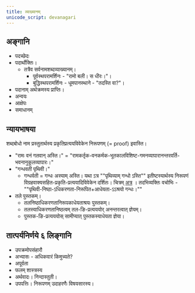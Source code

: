 ```yaml
---
title: व्याख्यानम्
unicode_script: devanagari
---
```


## अङ्गानि
- पदच्छेदः
- पदार्थोक्तिः।
  - तत्रैव सर्वनामशब्दव्याख्यानम्।
    - पूर्वस्थपरामर्शिनः - "रामो बली। स धीरः।"। 
    - बुद्धिस्थपरामर्शिनः - धूमपानस्थाने - "तदस्ति वा?"।
- पदानाम् अर्थक्रमस्य प्राप्तिः।
- अन्वयः
- आक्षेपः
- समाधानम्

## न्यायभाषया
शब्दबोधो नाम प्रस्तुतार्थस्य प्रकृतिप्रत्ययविवेकेन निरूपणम् (= proof) इवास्ति। 

- "रामः वनं गतवान् अस्ति।" = "रामकर्तृक-वनकर्मक-भूतकालविशिष्ट-गमनव्यापारानन्तरवर्ति-भवनानुकूलव्यापारः।"
- "गन्धवती पृथिवी।"
  - गन्धर्वती = गन्धः अस्याम् अस्ति। यथा ऽत्र ""पृथिव्याम् गन्धो ऽस्ति"" इतीष्टस्यार्थस्य निरूपणं विग्रहवाक्यसहित-प्रकृति-प्रत्ययादिविवेकेन दर्शितः। चित्रम् [अत्र](http://i.imgur.com/m0a8Ast.png) । तदभिव्यक्तिः वचोभिः - ""पृथिवी-निष्ठा-ऽधिकरणता-निरूपित+आधेयता-ऽऽश्रयो गन्धः।""
- तले पुस्तकम्। 
  - तलनिष्ठाधिकरणतानिरूपकाधेयताश्रयः पुस्तकम्।
  - तलस्याधिकरणतानिष्ठत्वम् तल-ङि-प्रत्यययोर् अनन्तरत्वात् ज्ञेयम्। 
  - पुस्तक-ङि-प्रत्यययोस् सामीप्यात्  पुस्तकस्याधेयता ज्ञेया।
  
## तात्पर्यनिर्णये ६ लिङ्गानि
- उपक्रमोपसंहारौ
- अभ्यासः - अधिकवारं किमुच्यते?
- अपूर्वता
- फलम् शास्त्रस्य
- अर्थवादः। निन्दास्तुती।
- उपपत्तिः। निरूपणम् उदाहरणैः विषयसारस्य।